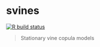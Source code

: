 # svines

<!-- badges: start -->
[![R build status](https://github.com/tnagler/svines/workflows/R-CMD-check/badge.svg)](https://github.com/tnagler/svines/actions)
<!-- badges: end -->

> Stationary vine copula models

